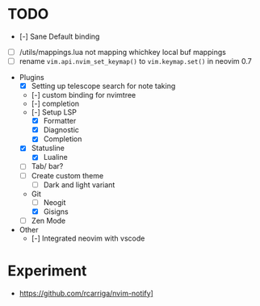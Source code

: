 # TODO
- [-] Sane Default binding
- [ ] /utils/mappings.lua not mapping whichkey local buf mappings
- [ ] rename `vim.api.nvim_set_keymap()` to `vim.keymap.set()` in neovim 0.7
- Plugins
	- [X] Setting up telescope search for note taking
	- [-] custom binding for nvimtree
	- [-] completion
	- [-] Setup LSP
		- [X] Formatter
		- [X] Diagnostic
		- [X] Completion
	- [X] Statusline
		- [X] Lualine
	- [ ] Tab/ bar?
	- [ ] Create custom theme
		- [ ] Dark and light variant
	- Git
		- [ ] Neogit
		- [X] Gisigns
	- [ ] Zen Mode
- Other
	- [-] Integrated neovim with vscode

# Experiment 
- https://github.com/rcarriga/nvim-notify]
